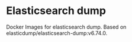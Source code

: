 # Elasticsearch dump

Docker Images for elasticsearch dump. Based on elasticdump/elasticsearch-dump:v6.74.0.
